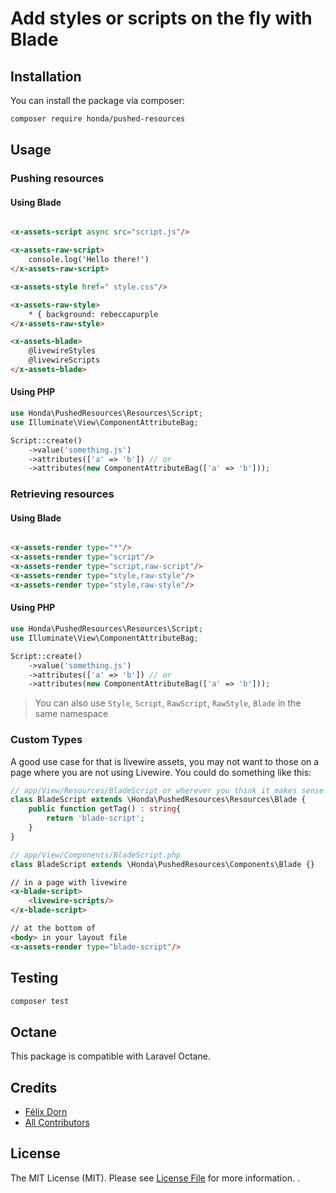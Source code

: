 # Add styles or scripts on the fly with Blade

## Installation

You can install the package via composer:

```bash
composer require honda/pushed-resources
```

## Usage

### Pushing resources

#### Using Blade

```html

<x-assets-script async src="script.js"/>

<x-assets-raw-script>
    console.log('Hello there!')
</x-assets-raw-script>

<x-assets-style href=" style.css"/>

<x-assets-raw-style>
    * { background: rebeccapurple
</x-assets-raw-style>

<x-assets-blade>
    @livewireStyles
    @livewireScripts
</x-assets-blade>
```

#### Using PHP

```php
use Honda\PushedResources\Resources\Script;
use Illuminate\View\ComponentAttributeBag;

Script::create()
    ->value('something.js')
    ->attributes(['a' => 'b']) // or
    ->attributes(new ComponentAttributeBag(['a' => 'b']));
```

### Retrieving resources

#### Using Blade

```html

<x-assets-render type="*"/>
<x-assets-render type="script"/>
<x-assets-render type="script,raw-script"/>
<x-assets-render type="style,raw-style"/>
<x-assets-render type="style,raw-style"/>
```

#### Using PHP

```php
use Honda\PushedResources\Resources\Script;
use Illuminate\View\ComponentAttributeBag;

Script::create()
    ->value('something.js')
    ->attributes(['a' => 'b']) // or
    ->attributes(new ComponentAttributeBag(['a' => 'b']));
```

> You can also use `Style`, `Script`, `RawScript`, `RawStyle`, `Blade` in the same namespace

### Custom Types

A good use case for that is livewire assets, you may not want to those on a page where you are not using Livewire. You
could do something like this:

```php
// app/View/Resources/BladeScript or wherever you think it makes sense.
class BladeScript extends \Honda\PushedResources\Resources\Blade {
    public function getTag() : string{
        return 'blade-script';
    }
}
```

```php
// app/View/Components/BladeScript.php
class BladeScript extends \Honda\PushedResources\Components\Blade {}
```

```html
// in a page with livewire
<x-blade-script>
    <livewire-scripts/>
</x-blade-script>

// at the bottom of
<body> in your layout file
<x-assets-render type="blade-script"/>
```

## Testing

```bash
composer test
```

## Octane

This package is compatible with Laravel Octane.

## Credits

- [Félix Dorn](https://github.com/felixdorn)
- [All Contributors](../../contributors)

## License

The MIT License (MIT). Please see [License File](LICENSE.md) for more information. .
